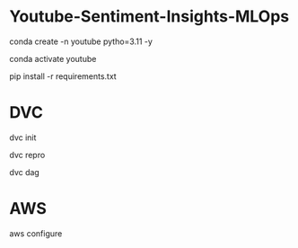 # Youtube-Sentiment-Insights-MLOps
conda create -n youtube pytho=3.11 -y 

conda activate youtube 

pip install -r requirements.txt 


# DVC 

dvc init 

dvc repro 

dvc dag 


# AWS 

aws configure 
